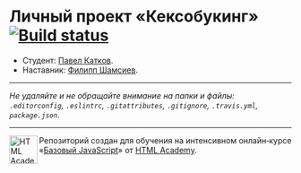 # Личный проект «Кексобукинг» [![Build status][travis-image]][travis-url]

* Студент: [Павел Катков](https://up.htmlacademy.ru/javascript/11/user/113885).
* Наставник: [Филипп Шамсиев](https://up.htmlacademy.ru/javascript/11/user/506255).

---

_Не удаляйте и не обращайте внимание на папки и файлы:_<br>
_`.editorconfig`, `.eslintrc`, `.gitattributes`, `.gitignore`, `.travis.yml`, `package.json`._

---

<a href="https://htmlacademy.ru/intensive/javascript"><img align="left" width="50" height="50" title="HTML Academy" src="https://up.htmlacademy.ru/static/img/intensive/javascript/logo-for-github.svg"></a>

Репозиторий создан для обучения на интенсивном онлайн‑курсе «[Базовый JavaScript](https://htmlacademy.ru/intensive/javascript)» от [HTML Academy](https://htmlacademy.ru).

[travis-image]: https://travis-ci.org/htmlacademy-javascript/113885-keksobooking.svg?branch=master
[travis-url]: https://travis-ci.org/htmlacademy-javascript/113885-keksobooking
